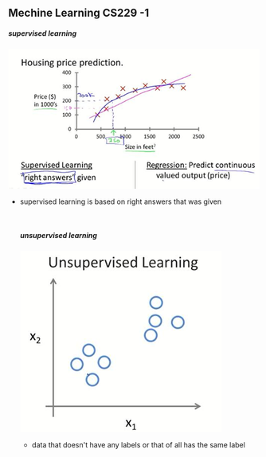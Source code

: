 ## Mechine Learning CS229 -1

##### supervised learning

![1](images\1.jpg)

- supervised learning is based on right answers that was given

  ​

  ##### unsupervised learning

  ![](images\2.jpg)

  - data that doesn't have any labels or that of all has the same label